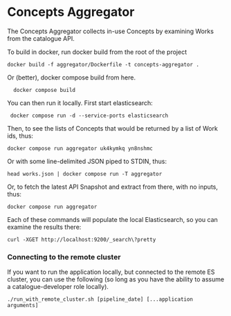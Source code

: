 # Concepts Aggregator

The Concepts Aggregator collects in-use Concepts by examining Works from the catalogue API.

To build in docker, run docker build from the root of the project

```shell
docker build -f aggregator/Dockerfile -t concepts-aggregator .
```

Or (better), docker compose build from here.

```shell
  docker compose build
```

You can then run it locally. First start elasticsearch:
```shell
 docker compose run -d --service-ports elasticsearch 
```

Then, to see the lists of Concepts that would be returned by 
a list of Work ids, thus:

```shell
docker compose run aggregator uk4kymkq yn8nshmc  
```

Or with some line-delimited JSON piped to STDIN, thus:

```shell
head works.json | docker compose run -T aggregator
```

Or, to fetch the latest API Snapshot and extract from there, with no inputs, thus:

```shell
docker compose run aggregator
```

Each of these commands will populate the local Elasticsearch, so you can examine
the results there:

```shell 
curl -XGET http://localhost:9200/_search\?pretty
```

### Connecting to the remote cluster

If you want to run the application locally, but connected to the remote ES cluster, you can use the following (so long as you have the ability to assume a catalogue-developer role locally).

```shell
./run_with_remote_cluster.sh [pipeline_date] [...application arguments]
```
